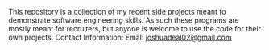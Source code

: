 This repository is a collection of my recent side projects meant to demonstrate software engineering skills.
As such these programs are mostly meant for recruiters, but anyone is welcome to use the code for their own projects.
Contact Information:
Emal: joshuadeal02@gmail.com
